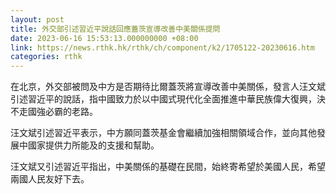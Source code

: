 ```yaml
---
layout: post
title: 外交部引述習近平說話回應蓋茨宣導改善中美關係提問　
date: 2023-06-16 15:53:13.000000000 +08:00
link: https://news.rthk.hk/rthk/ch/component/k2/1705122-20230616.htm
categories: rthk
---
```


在北京，外交部被問及中方是否期待比爾蓋茨將宣導改善中美關係，發言人汪文斌引述習近平的說話，指中國致力於以中國式現代化全面推進中華民族偉大復興，決不走國強必霸的老路。

汪文斌引述習近平表示，中方願同蓋茨基金會繼續加強相關領域合作，並向其他發展中國家提供力所能及的支援和幫助。

汪文斌又引述習近平指出，中美關係的基礎在民間，始終寄希望於美國人民，希望兩國人民友好下去。
